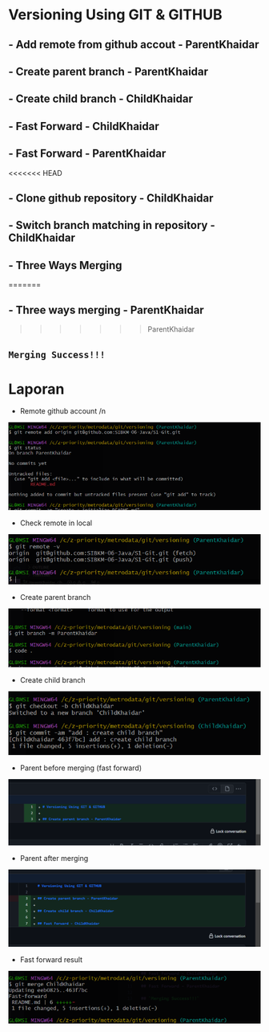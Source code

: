 # Versioning Using GIT & GITHUB

## - Add remote from github accout - ParentKhaidar

## - Create parent branch - ParentKhaidar

## - Create child branch - ChildKhaidar

## - Fast Forward - ChildKhaidar

## - Fast Forward - ParentKhaidar

<<<<<<< HEAD
## - Clone github repository - ChildKhaidar

## - Switch branch matching in repository - ChildKhaidar

## - Three Ways Merging
=======
## - Three ways merging - ParentKhaidar
>>>>>>> ParentKhaidar

## `Merging Success!!!`

# **Laporan**

* Remote github account /n

![pic : add remote](img/add_remote.png)

* Check remote in local

![pic : check remote](img/check_remote.png)

* Create parent branch

![pic : parent branch](img/create_parent_branch.png)

* Create child branch

![pic : child branch](img/create_child_branch.png)

* Parent before merging (fast forward)

![pic : parent before](img/parent_commit.png)

* Parent after merging

![pic : parent after](img/fast_forward_result.png)

* Fast forward result

![pic : fast forward](img/fast_forward.png)